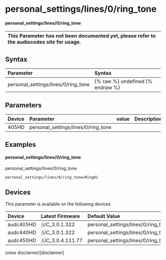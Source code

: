 ﻿---
description: personal_settings/lines/0/ring_tone
search: false
---

# personal_settings/lines/0/ring_tone

#### personal_settings/lines/0/ring_tone


| This Parameter has not been documented yet, please refer to the audiocodes site for usage.  |
| :--- |

## Syntax
| Parameter | Syntax |
| :--- | :--- |
|personal_settings/lines/0/ring_tone | {% raw %} undefined {% endraw %} |

## Parameters
|Device|Parameter|value|Description|
|:---|:---|:---|:---|
| 405HD | personal_settings/lines/0/ring_tone |  |  |

## Examples
#### personal_settings/lines/0/ring_tone

personal_settings/lines/0/ring_tone

```
personal_settings/lines/0/ring_tone=Ring01
```

## Devices
This parameter is available on the following devices

| Device | Latest Firmware | Default Value |
|:---|:---|:---|
| audc405HD | ;UC_3.0.1.322 | personal_settings/lines/0/ring_tone=Ring01 
| audc440HD | ;UC_3.0.1.322 | personal_settings/lines/0/ring_tone=Ring01 
| audc450HD | ;UC_3.0.4.111.77 | personal_settings/lines/0/ring_tone=Ring01 

(view disclaimer)[disclaimer]
